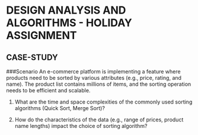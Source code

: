 # DESIGN ANALYSIS AND ALGORITHMS -  HOLIDAY ASSIGNMENT

## CASE-STUDY 
###Scenario
An e-commerce platform is implementing a feature where products need to be sorted by various attributes (e.g., price, rating, and name). The product list contains millions of items, and the sorting operation needs to be efficient and scalable.

1. What are the time and space complexities of the commonly used sorting algorithms (Quick Sort, Merge Sort)?

3. How do the characteristics of the data (e.g., range of prices, product name lengths) impact the choice of sorting algorithm?

